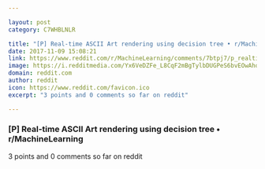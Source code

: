 ```yaml
---

layout: post
category: C7WHBLNLR

title: "[P] Real-time ASCII Art rendering using decision tree • r/MachineLearning"
date: 2017-11-09 15:08:21
link: https://www.reddit.com/r/MachineLearning/comments/7btpj7/p_realtime_ascii_art_rendering_using_decision_tree/
image: https://i.redditmedia.com/Yx6VeDZFe_L8CqF2mBgTylbDUGPeS6bvEOwAhqAGyTo.jpg?w=320&s=faa68de7a4d917c983da32c2c64c3644
domain: reddit.com
author: reddit
icon: https://www.reddit.com/favicon.ico
excerpt: "3 points and 0 comments so far on reddit"

---
```


### [P] Real-time ASCII Art rendering using decision tree • r/MachineLearning

3 points and 0 comments so far on reddit